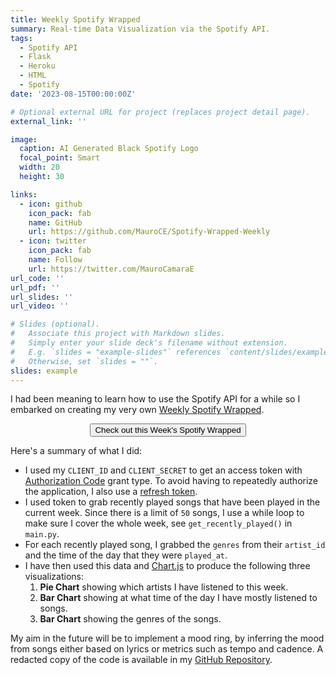 ```yaml
---
title: Weekly Spotify Wrapped
summary: Real-time Data Visualization via the Spotify API.
tags:
  - Spotify API
  - Flask
  - Heroku
  - HTML
  - Spotify
date: '2023-08-15T00:00:00Z'

# Optional external URL for project (replaces project detail page).
external_link: ''

image:
  caption: AI Generated Black Spotify Logo
  focal_point: Smart
  width: 20
  height: 30

links:
  - icon: github
    icon_pack: fab
    name: GitHub
    url: https://github.com/MauroCE/Spotify-Wrapped-Weekly
  - icon: twitter
    icon_pack: fab
    name: Follow
    url: https://twitter.com/MauroCamaraE
url_code: ''
url_pdf: ''
url_slides: ''
url_video: ''

# Slides (optional).
#   Associate this project with Markdown slides.
#   Simply enter your slide deck's filename without extension.
#   E.g. `slides = "example-slides"` references `content/slides/example-slides.md`.
#   Otherwise, set `slides = ""`.
slides: example
---
```

I had been meaning to learn how to use the Spotify API for a while so I embarked on creating my very own [Weekly Spotify Wrapped](https://spotify-mood-ring-2a2e81fbe0b0.herokuapp.com). 

<div style="text-align: center;">
<button class="button" align="center" onclick="window.location.href='https://spotify-mood-ring-2a2e81fbe0b0.herokuapp.com'">Check out this Week's Spotify Wrapped</button>
</div>


Here's a summary of what I did:

- I used my `CLIENT_ID` and `CLIENT_SECRET` to get an access token with [Authorization Code](https://developer.spotify.com/documentation/web-api/tutorials/code-flow) grant type. To avoid having to repeatedly authorize the application, I also use a [refresh token](https://developer.spotify.com/documentation/ios/concepts/token-swap-and-refresh).
- I used token to grab recently played songs that have been played in the current week. Since there is a limit of `50` songs, I use a while loop to make sure I cover the whole week, see `get_recently_played()` in `main.py`.
- For each recently played song, I grabbed the `genres` from their `artist_id` and the time of the day that they were `played_at`.
- I have then used this data and [Chart.js](https://www.chartjs.org/) to produce the following three visualizations:
    1. **Pie Chart** showing which artists I have listened to this week.
    2. **Bar Chart** showing at what time of the day I have mostly listened to songs.
    3. **Bar Chart** showing the genres of the songs.
    
My aim in the future will be to implement a mood ring, by inferring the mood from songs either based on lyrics or metrics such as tempo and cadence. A redacted copy of the code is available in my [GitHub Repository](https://github.com/MauroCE/Spotify-Wrapped-Weekly).
